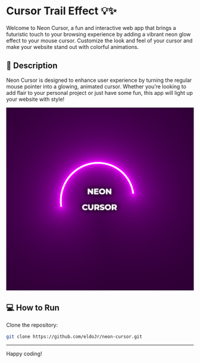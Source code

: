 # Cursor Trail Effect 💡✨

Welcome to Neon Cursor, a fun and interactive web app that brings a futuristic touch to your browsing experience by adding a vibrant neon glow effect to your mouse cursor. Customize the look and feel of your cursor and make your website stand out with colorful animations.


## 📝 Description
Neon Cursor is designed to enhance user experience by turning the regular mouse pointer into a glowing, animated cursor. Whether you’re looking to add flair to your personal project or just have some fun, this app will light up your website with style!

![Preview](./preview.png)

## 💻 How to Run
Clone the repository:
```bash
git clone https://github.com/eldoJr/neon-cursor.git
```

----
Happy coding!